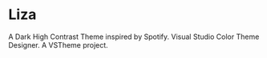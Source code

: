 # Liza

A Dark High Contrast Theme inspired by Spotify.
Visual Studio Color Theme Designer. 
A VSTheme project.
